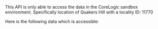 This API is only able to access the data in the CoreLogic sandbox environment. Specifically location of Quakers Hill with a locality ID: 11770

Here is the following data which is accessible:

